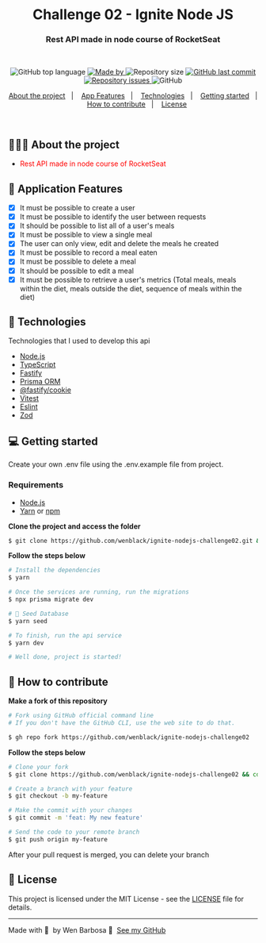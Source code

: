 <h1 align="center">
  Challenge 02 - Ignite Node JS
</h1>

<h3 align="center">
  Rest API made in node course of RocketSeat
</h3>

<br>
<p align="center">
<img alt="GitHub top language" src="https://img.shields.io/github/languages/top/wenblack/ignite-nodejs-challenge02">
  <a href="https://www.github.com/wenblack">
    <img alt="Made by" src="https://img.shields.io/badge/made%20by-Wender%20Barbosa-gree">
  </a>
  <img alt="Repository size" src="https://img.shields.io/github/repo-size/wenblack/ignite-nodejs-challenge02">
  <a href="https://github.com/wenblack/ignite-nodejs-challenge02/commits/master">
  <img alt="GitHub last commit" src="https://img.shields.io/github/last-commit/wenblack/ignite-nodejs-challenge02">
  </a>
  <a href="https://github.com/wenblack/ignite-nodejs-challenge02/issues">
    <img alt="Repository issues" src="https://img.shields.io/github/issues/wenblack/ignite-nodejs-challenge02">
  </a>
  <img alt="GitHub" src="https://img.shields.io/github/license/wenblack/ignite-nodejs-challenge02">
</p>

<p align="center">
  <a href="#-about-the-project">About the project</a>&nbsp;&nbsp;&nbsp;|&nbsp;&nbsp;&nbsp;
  <a href="#-application-features">App Features</a>&nbsp;&nbsp;&nbsp;|&nbsp;&nbsp;&nbsp;
  <a href="#-technologies">Technologies</a>&nbsp;&nbsp;&nbsp;|&nbsp;&nbsp;&nbsp;
  <a href="#-getting-started">Getting started</a>&nbsp;&nbsp;&nbsp;|&nbsp;&nbsp;&nbsp;
  <a href="#-how-to-contribute">How to contribute</a>&nbsp;&nbsp;&nbsp;|&nbsp;&nbsp;&nbsp;
  <a href="#-license">License</a>
</p>



<br>

## 👨🏻‍💻 About the project

- <p style="color: red;">Rest API made in node course of RocketSeat</p>


## 🧩 Application Features 

- [x] It must be possible to create a user
- [x] It must be possible to identify the user between requests
- [x] It should be possible to list all of a user's meals
- [x] It must be possible to view a single meal
- [x] The user can only view, edit and delete the meals he created
- [x] It must be possible to record a meal eaten
- [x] It must be possible to delete a meal
- [x] It should be possible to edit a meal
- [x] It must be possible to retrieve a user's metrics (Total meals, meals within the diet, meals outside the diet, sequence of meals within the diet)

## 🚀 Technologies

Technologies that I used to develop this api

- [Node.js](https://nodejs.org/en/)
- [TypeScript](https://www.typescriptlang.org/)
- [Fastify](https://fastify.dev/)
- [Prisma ORM](https://www.prisma.io/)
- [@fastify/cookie](https://github.com/fastify/fastify-cookie)
- [Vitest](https://vitest.dev/)
- [Eslint](https://eslint.org/)
- [Zod](https://zod.dev/)





## 💻 Getting started

Create your own .env file using the .env.example file from project.

### Requirements

- [Node.js](https://nodejs.org/en/)
- [Yarn](https://classic.yarnpkg.com/) or [npm](https://www.npmjs.com/)



**Clone the project and access the folder**

```bash
$ git clone https://github.com/wenblack/ignite-nodejs-challenge02.git && cd ignite-nodejs-challenge02
```

**Follow the steps below**

```bash
# Install the dependencies
$ yarn

# Once the services are running, run the migrations
$ npx prisma migrate dev

# 🌱 Seed Database
$ yarn seed

# To finish, run the api service
$ yarn dev

# Well done, project is started!
```

## 🤔 How to contribute

**Make a fork of this repository**

```bash
# Fork using GitHub official command line
# If you don't have the GitHub CLI, use the web site to do that.

$ gh repo fork https://github.com/wenblack/ignite-nodejs-challenge02
```

**Follow the steps below**

```bash
# Clone your fork
$ git clone https://github.com/wenblack/ignite-nodejs-challenge02 && cd ignite-nodejs-challenge02

# Create a branch with your feature
$ git checkout -b my-feature

# Make the commit with your changes
$ git commit -m 'feat: My new feature'

# Send the code to your remote branch
$ git push origin my-feature
```

After your pull request is merged, you can delete your branch

## 📝 License

This project is licensed under the MIT License - see the [LICENSE](LICENSE) file for details.

---

Made with 💜 &nbsp;by Wen Barbosa 👋 &nbsp;[See my GitHub](https://www.github.com/wenblack)
